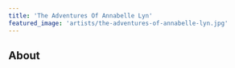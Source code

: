 ```yaml
---
title: 'The Adventures Of Annabelle Lyn'
featured_image: 'artists/the-adventures-of-annabelle-lyn.jpg'
---
```


## About


